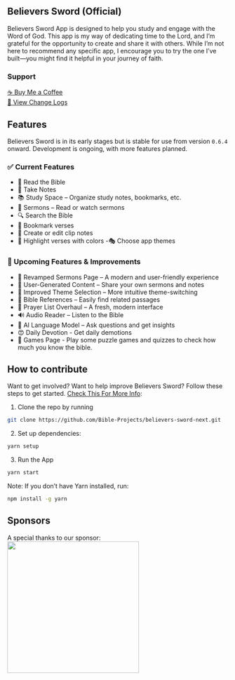 ## Believers Sword (Official)

Believers Sword App is designed to help you study and engage with the Word of God. This app is my way of dedicating time to the Lord, and I’m grateful for the opportunity to create and share it with others. While I’m not here to recommend any specific app, I encourage you to try the one I’ve built—you might find it helpful in your journey of faith.

### Support

[☕ Buy Me a Coffee](https://www.buymeacoffee.com/BroJenuel)  
[📜 View Change Logs](https://buymeacoffee.com/jenuel.dev/posts/202911)

## Features

Believers Sword is in its early stages but is stable for use from version `0.6.4` onward. Development is ongoing, with more features planned.

### ✅ Current Features

-   📖 Read the Bible
-   📝 Take Notes
-   📚 Study Space – Organize study notes, bookmarks, etc.
-   🎤 Sermons – Read or watch sermons
-   🔍 Search the Bible
-   🔖 Bookmark verses
-   📝 Create or edit clip notes
-   🎨 Highlight verses with colors
    -🎭 Choose app themes

### 🚧 Upcoming Features & Improvements

-   🔄 Revamped Sermons Page – A modern and user-friendly experience
-   📢 User-Generated Content – Share your own sermons and notes
-   🎨 Improved Theme Selection – More intuitive theme-switching
-   🔗 Bible References – Easily find related passages
-   🙏 Prayer List Overhaul – A fresh, modern interface
-   🔊 Audio Reader – Listen to the Bible
-   🤖 AI Language Model – Ask questions and get insights
-   😍 Daily Devotion - Get daily demotions
-   🏓 Games Page - Play some puzzle games and quizzes to check how much you know the bible.

## How to contribute

Want to get involved? Want to help improve Believers Sword? Follow these steps to get started. [Check This For More Info](https://github.com/Bible-Projects/believers-sword-next/wiki/Contributing):

1. Clone the repo by running

```bash
git clone https://github.com/Bible-Projects/believers-sword-next.git
```

2. Set up dependencies:

```bash
yarn setup
```

3. Run the App

```bash
yarn start
```

Note: If you don’t have Yarn installed, run:

```bash
npm install -g yarn
```

## Sponsors

A special thanks to our sponsor:
[<img src="https://believers-sword.brojenuel.com/images/sponsors/navicat.png" width="300" />](https://www.navicat.com)
